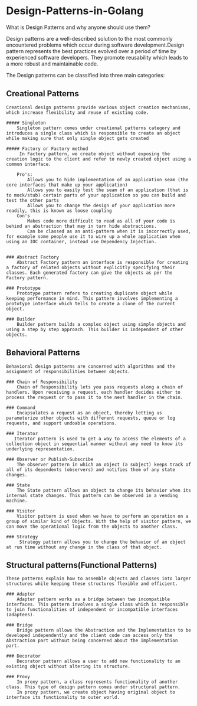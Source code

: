 # Design-Patterns-in-Golang


What is Design Patterns and why anyone should use them? 

Design patterns are a well-described solution to the most commonly encountered problems which occur during software development.Design pattern represents the best practices evolved over a period of time by experienced software developers. They promote reusability which leads to a more robust and maintainable code.

The Design patterns can be classified into three main categories:

## Creational Patterns
    Creational design patterns provide various object creation mechanisms, which increase flexibility and reuse of existing code.

    ##### Singleton
        Singleton pattern comes under creational patterns category and introduces a single class which is responsible to create an object while making sure that only single object gets created

    ##### Factory or Factory method 
         In Factory pattern, we create object without exposing the creation logic to the client and refer to newly created object using a common interface.

        Pro's:
            Allows you to hide implementation of an application seam (the core interfaces that make up your application)
            Allows you to easily test the seam of an application (that is to mock/stub) certain parts of your application so you can build and test the other parts
            Allows you to change the design of your application more readily, this is known as loose coupling
        Con's   
            Makes code more difficult to read as all of your code is behind an abstraction that may in turn hide abstractions.
            Can be classed as an anti-pattern when it is incorrectly used, for example some people use it to wire up a whole application when using an IOC container, instead use Dependency Injection.


    ### Abstract Factory
        Abstract Factory pattern an interface is responsible for creating a factory of related objects without explicitly specifying their classes. Each generated factory can give the objects as per the Factory pattern.
        
    ### Prototype
        Prototype pattern refers to creating duplicate object while keeping performance in mind. This pattern involves implementing a prototype interface which tells to create a clone of the current object.
        
    ### Builder
        Builder pattern builds a complex object using simple objects and using a step by step approach. This builder is independent of other objects.


## Behavioral Patterns
    Behavioral design patterns are concerned with algorithms and the assignment of responsibilities between objects.

    ### Chain of Responsibility
        Chain of Responsibility lets you pass requests along a chain of handlers. Upon receiving a request, each handler decides either to process the request or to pass it to the next handler in the chain.

    ### Command
        Encapsulates a request as an object, thereby letting us parameterize other objects with different requests, queue or log requests, and support undoable operations.

    ### Iterator
       Iterator pattern is used to get a way to access the elements of a collection object in sequential manner without any need to know its underlying representation.
    
    ### Observer or Publish-Subscribe 
        The observer pattern in which an object (a subject) keeps track of all of its dependents (observers) and notifies them of any state changes.

    ### State
        The State pattern allows an object to change its behavior when its internal state changes. This pattern can be observed in a vending machine.

    ### Visitor
        Visitor pattern is used when we have to perform an operation on a group of similar kind of Objects. With the help of visitor pattern, we can move the operational logic from the objects to another class.

    ### Strategy
         Strategy pattern allows you to change the behavior of an object at run time without any change in the class of that object.


## Structural patterns(Functional Patterns)
    These patterns explain how to assemble objects and classes into larger structures while keeping these structures flexible and efficient.

    ### Adapter
        Adapter pattern works as a bridge between two incompatible interfaces. This pattern involves a single class which is responsible to join functionalities of independent or incompatible interfaces (adaptees).

    ### Bridge
        Bridge pattern allows the Abstraction and the Implementation to be developed independently and the client code can access only the Abstraction part without being concerned about the Implementation part.

    ### Decorator
        Decorator pattern allows a user to add new functionality to an existing object without altering its structure. 

    ### Proxy
        In proxy pattern, a class represents functionality of another class. This type of design pattern comes under structural pattern.
        In proxy pattern, we create object having original object to interface its functionality to outer world.
